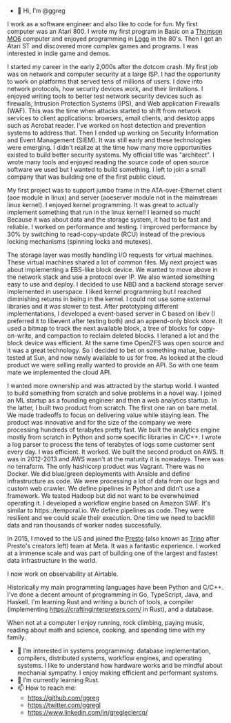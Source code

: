 - 👋 Hi, I’m @ggreg

I work as a software engineer and also like to code for fun. My first computer was an Atari 800.
I wrote my first program in Basic on a [Thomson MO6](https://en.wikipedia.org/wiki/Thomson_MO6) computer and enjoyed programming in [Logo](https://en.wikipedia.org/wiki/Logo_(programming_language)) in the 80's.
Then I got an Atari ST and discovered more complex games and programs. I was interested in indie game and demos.

I started my career in the early 2,000s after the dotcom crash. My first job was on network and computer security at a large ISP. I had the opportunity to work on platforms that served tens of millions of users. I dove into network protocols, how security devices work, and their limitations. I enjoyed writing tools to better test network security devices such as firewalls, Intrusion Protection Systems (IPS), and Web application Firewalls (WAF). This was the time when attacks started to shift from network services to client applications: browsers, email clients, and desktop apps such as Acrobat reader. I've worked on host detection and prevention systems to address that. Then I ended up working on Security Information and Event Management (SIEM). It was still early and these technologies were emerging. I didn't realize at the time how many more opportunities existed to build better security systems. My official title was "architect". I wrote many tools and enjoyed reading the source code of open source software we used but I wanted to build something. I left to join a small company that was building one of the first public cloud.

My first project was to support jumbo frame in the ATA-over-Ethernet client (aoe module in linux) and server (aoeserver module not in the mainstream linux kernel). I enjoyed kernel programming. It was great to actually implement something that run in the linux kernel! I learned so much! Because it was about data and the storage system, it had to be fast and reliable. I worked on performance and testing. I improved performance by 30% by switching to read-copy-update (RCU) instead of the previous locking mechanisms (spinning locks and mutexes).

The storage layer was mostly handling I/O requests for virtual machines. These virtual machines shared a lot of common files. My next project was about implementing a EBS-like block device. We wanted to move above in the network stack and use a protocol over IP. We also wanted something easy to use and deploy. I decided to use NBD and a backend storage server implemented in userspace. I liked kernel programming but I reached diminishing returns in being in the kernel. I could not use some external libraries and it was slower to test. After prototyping different implementations, I developed a event-based server in C based on libev (I preferred it to libevent after testing both) and an append-only block store. It used a bitmap to track the next available block, a tree of blocks for copy-on-write, and compaction to reclaim deleted blocks. I leraned a lot and the block device was efficient. At the same time OpenZFS was open source and it was a great technology. So I decided to bet on something matue, battle-tested at Sun, and now newly available to us for free. As looked at the cloud product we were selling really wanted to provide an API. So with one team mate we implemented the cloud API.

I wanted more ownership and was attracted by the startup world. I wanted to build something from scratch and solve problems in a novel way. I joined an ML startup as a founding engineer and then a web analytics startup. In the latter, I built two product from scratch. The first one ran on bare metal. We made tradeoffs to focus on delivering value while staying lean. The product was innovative and for the size of the company we were processing hundreds of terabytes pretty fast. We built the analytics engine mostly from scratch in Python and some specific libraries in C/C++. I wrote a log parser to process the tens of terabytes of logs some customer sent every day. I was efficient. It worked. We built the second product on AWS. It was in 2012-2013 and AWS wasn't at the maturity it is nowadays. There was no terraform. The only hashicorp product was Vagrant. There was no Docker. We did blue/green deployments with Ansible and define infrastructure as code. We were processing a lot of data from our logs and custom web crawler. We define pipelines in Python and didn't use a framework. We tested Hadoop but did not want to be overwhelmed operating it. I developed a workflow engine based on Amazon SWF. It's similar to https::/temporal.io. We define pipelines as code. They were resilient and we could scale their execution. One time we need to backfill data and ran thousands of worker nodes successfully. 

In 2015, I moved to the US and joined the [Presto](https://prestodb.io) (also known as [Trino](https://trino.io) after Presto's creators left) team at Meta. It was a fantastic experience. I worked at a immense scale and was part of building one of the largest and fastest data infrastructure in the world.

I now work on observability at Airtable.

Historically my main programming languages have been Python and C/C++. I've done a decent amount of programming in Go, TypeScript, Java, and Haskell. I'm learning Rust and writing a bunch of tools, a compiler (implementing https://craftinginterpreters.com/ in Rust), and a database.

When not at a computer I enjoy running, rock climbing, paying music, reading about math and science, cooking, and spending time with my family.

- 👀 I’m interested in systems programming: database implementation, compilers, distributed systems, workflow engines, and operating systems. I like to understand how hardware works and be mindful about mechanial sympathy. I enjoy making efficient and performant systems.
- 🌱 I’m currently learning Rust.
- 📫 How to reach me:
  - https://github.com/ggreg
  - https://twitter.com/ggregl
  - https://www.linkedin.com/in/gregleclercq/

